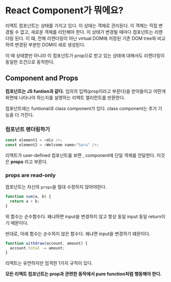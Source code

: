 # React Component가 뭐에요?

리액트 컴포넌트는 상태를 가지고 있다. 이 상태는 객체로 관리된다. 이 객체는 직접 변경될 수 없고, 새로운 객체를 리턴해야 한다. 이 상태가 변경될 때마다 컴포넌트는 리렌더링 된다. 이 떄, 전체 리렌더링이 아닌 virtual DOM에 저장된 기존 DOM tree와 비교하여 변경된 부분만 DOM이 새로 생성된다.

이 때 상태뿐만 아니라 이 컴포넌트가 prop으로 받고 있는 상태에 대해서도 리렌더링이 동일한 조건으로 동작한다.

## Component and Props

**컴포넌트는 JS funtion과 같다.**
임의의 입력(prop이라고 부른다)을 받아들이고 어떤게 화면에 나타나야 하는지를 설명하는 리액트 엘리먼트를 반환한다.

컴포넌트에는 funtional과 class component가 있다. class component는 추가 기능을 더 가진다.

### 컴포넌트 렌더링하기

```js
const element1 = <div />;
const element2 = <Welcome name="Sara" />;
```

리액트가 user-defined 컴포넌트를 보면 , component에 단일 객체를 전달한다. 이것은 **props** 라고 부른다.

### props are read-only

컴포넌트는 자신의 `props`을 절대 수정하지 않아야한다.

```js
function sum(a, b) {
  return a + b;
}
```

위 함수는 순수함수다.
왜냐하면 input을 변경하지 않고 항상 동일 input 동일 return이기 때문이다.

반대로, 아래 함수는 순수하지 않은 함수다. 왜냐면 input을 변경하기 떄문이다.

```js
function withdraw(account, amount) {
  account.total -= amount;
}
```

리액트는 유연하지만 엄격한 1가지 규칙이 있다.

**모든 리액트 컴포넌트는 prop과 관련한 동작에서 pure function처럼 행동해야 한다.**
